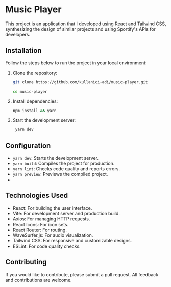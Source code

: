 
# Music Player

This project is an application that I developed using React and Tailwind CSS, synthesizing the design of similar projects and using Sportify's APIs for developers.

## Installation

Follow the steps below to run the project in your local environment:

1. Clone the repository:

   ```bash
   git clone https://github.com/kullanici-adi/music-player.git
   ```
   ```bash
   cd music-player
   ```

  2. Install dependencies:

     ```bash
     npm install && yarn
     ```

  3. Start the development server:
     ```bash
      yarn dev
     ```

## Configuration

- `yarn dev`: Starts the development server.
- `yarn build`: Compiles the project for production.
- `yarn lint`: Checks code quality and reports errors.
- `yarn preview`: Previews the compiled project.
- 


## Technologies Used

- React: For building the user interface.
- Vite: For development server and production build.
- Axios: For managing HTTP requests.
- React Icons: For icon sets.
- React Router: For routing.
- WaveSurfer.js: For audio visualization.
- Tailwind CSS: For responsive and customizable designs.
- ESLint: For code quality checks.

## Contributing
If you would like to contribute, please submit a pull request. All feedback and contributions are welcome.
